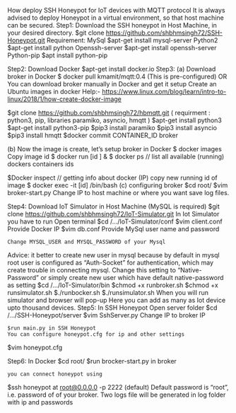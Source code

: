 How deploy SSH Honeypot for IoT devices with MQTT protocol
It is always advised to deploy Honeypot in a virtual environment, so that host machine can be secured.
Step1: Download the SSH honeypot in Host Machine, in your desired directory.
	$git clone https://github.com/shbhmsingh72/SSH-Honeypot.git
	Requirement:
	MySql
	$apt-get install mysql-server
	Python2
	$apt-get install python
	Openssh-server
	$apt-get install openssh-server
	Python-pip
	$apt install python-pip
	
Step2: Download Docker
	$apt-get install docker.io
Step3: (a) Download broker in Docker
	$ docker pull kmamit/mqtt:0.4
	(This is pre-configured) 
OR	
You can download broker manually in Docker and get it setup
	Create an Ubuntu images in docker
	Help:- https://www.linux.com/blog/learn/intro-to-linux/2018/1/how-create-docker-image
	
$git clone https://github.com/shbhmsingh72/hbmqtt.git
	( requirment : python3, pip, libraries paramiko, asyncio, hmqtt )
	$apt-get install python3
	$apt-get install python3-pip
	$pip3 install paramiko
$pip3 install asyncio
$pip3 install hmqtt
	$docker commit CONTAINER_ID broker
	
(b) Now the image is create, let’s setup broker in Docker
 $ docker images
	Copy image id
	$ docker run [id ] &
	$ docker ps // list all available (running) dockers containers ids

$Docker inspect <docker container ID>  // getting info about docker (IP)
	copy new running id of image
	$ docker exec -it [id] /bin/bash
	(c) configuring broker
	 $cd root/
	$vim broker-start.py
	Change IP to host machine or where you want save log files.
	 	
	
Step4: Download IoT Simulator in Host Machine (MySQL is required)
	$git clone https://github.com/shbhmsingh72/IoT-Simulator.git
	In Iot Simulator you have to run
	Open terminal
	$cd /…/IoT-Simulator/conf
	$vim client.conf
	Provide Docker IP
	$vim db.conf
	Provide MySql user name and password
	 
	Change MYSQL_USER and MYSQL_PASSWORD of your Mysql
Advice: it better to create new user in mysql because by default in mysql root user is configured as “Auth-Socket” for authentication, which may create trouble in connecting mysql. Change this setting to “Native-Password” or simply create new user which have default native-password as setting 
	$cd /…/IoT-Simulator/bin
	$chmod +x runbroker.sh
	$chmod +x runsimulator.sh
$./runbocker.sh 
$./runsimulator.sh
When you will run simulator and browser will pop-up 
Here you can add as many as Iot device upto thousand devices.
Step5:	In SSH Honeypot
	Open server folder
	$cd /…/SSH-Honeypot/server
	$vim SshServer.py
	Change IP to broker IP
	 
	$run main.py in SSH Honeypot
	You can configure honeypot.cfg for ip and other settings
$vim honeypot.cfg

Step6: In Docker 
	$cd root/
	$run brocker-start.py in broker
	
	you can connect honeypot using
$ssh honeypot at root@0.0.0.0 -p 2222                  (default)
Default password is “root”, i.e. password of of your broker.
	Two logs file will be generated in log folder with ip and passwords



